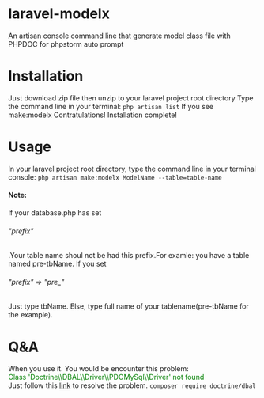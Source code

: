 # laravel-modelx
An artisan console command line that generate model class file with PHPDOC for phpstorm auto prompt <br>

<h1>Installation</h1>
Just download zip file then unzip to your laravel project root directory
Type the command line in your terminal:
<code>php artisan list</code>
If you see make:modelx
Contratulations! Installation complete!


<h1>Usage</h1>
In your laravel project root directory, type the command line in your terminal console:
<code>php artisan make:modelx ModelName --table=table-name</code>
<h4>Note:</h4> If your database.php has set <h6>"prefix"</h6>.Your table name shoul not be had this prefix.For examle: you have a table named pre-tbName. If you set <h6>"prefix" => "pre_"</h6> Just type tbName. Else, type full name of your tablename(pre-tbName for the example).

<h1>Q&A</h1>
When you use it. You would be encounter this problem:
<div style="color:green">Class 'Doctrine\\DBAL\\Driver\\PDOMySql\\Driver' not found</div>
Just follow this <a href="https://stackoverflow.com/questions/33817983/artisan-migration-error-class-doctrine-dbal-driver-pdomysql-driver-not-fo">link</a> to resolve the problem.
<code>composer require doctrine/dbal</code>

